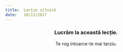 ```yaml
---
title:  Lecție zilnică
date:   10/11/2017
---
```


### <center>Lucrăm la această lecție.</center>
<center>Te rog intoarce-te mai tarziu.</center>
